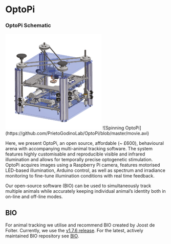 # OptoPi

### OptoPi Schematic
<img src="https://github.com/PrietoGodinoLab/OptoPi/blob/master/OptoPi_shematic.png" width="300" height="300"> 
![Spinning OptoPi](https://github.com/PrietoGodinoLab/OptoPi/blob/master/movie.avi)

Here, we present OptoPi, an open source, affordable (~ £600), behavioural arena with accompanying multi-animal tracking software. The system features highly customisable and reproducible visible and infrared illumination and allows for temporally precise optogenetic stimulation. OptoPi acquires images using a Raspberry Pi camera, features motorised LED-based illumination, Arduino control, as well as spectrum and irradiance monitoring to fine-tune
illumination conditions with real time feedback.

Our open-source software (BIO) can be used to simultaneously track multiple animals while accurately keeping individual animal’s identity both in on-line and off-line modes. 

## BIO

For animal tracking we utilise and recommend BIO created by Joost de Folter. Currently, we use the [v1.7.6 release](https://github.com/folterj/BioImageOperation/releases/tag/v1.7.6). For the latest, actively maintained BIO repository see [BIO](https://github.com/folterj/BioImageOperation).




